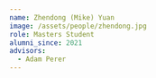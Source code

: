 ```yaml
---
name: Zhendong (Mike) Yuan
image: /assets/people/zhendong.jpg
role: Masters Student
alumni_since: 2021
advisors:
  - Adam Perer
---
```

